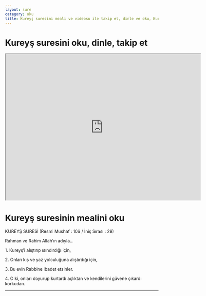 ```yaml
---
layout: sure
category: oku
title: Kureyş suresini meali ve videosu ile takip et, dinle ve oku, Kureyş dinle, Kureyş meali.
---
```


<div class="container">
  <div class="row">
    <div class="col-lg-12">
      <h1>Kureyş suresini oku, dinle, takip et</h1>
      <div class="div-youtube-embed">
        <iframe width="640" height="480" src="https://www.youtube.com/embed/">frameborder="0" allowfullscreen></iframe>
      </div>
    </div>
  </div>

  <div class="row">
    <div class="col-lg-12">
      <h1>Kureyş suresinin mealini oku</h1>
      <div><p></p><p></p><p>KUREYŞ SURESİ (Resmi Mushaf : 106 / İniş Sırası : 29)</p><p>Rahman ve Rahim Allah’ın adıyla…</p><p></p><p></p><p>1. Kureyş’i alıştırıp ısındırdığı için,</p><p></p><p></p><p>2. Onları kış ve yaz yolculuğuna alıştırdığı için, </p><p></p><p></p><p>3. Bu evin Rabbine ibadet etsinler.</p><p></p><p></p><p>4. O ki, onları doyurup kurtardı açlıktan ve kendilerini güvene çıkardı korkudan.</p><p></p><p></p></div>
    </div>
  </div>
</div>
<hr />